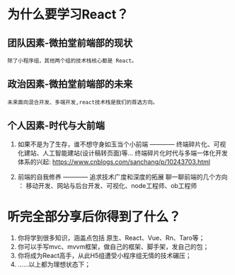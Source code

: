 # 为什么要学习React？

## 团队因素-微拍堂前端部的现状

    除了小程序组，其他两个组的技术栈核心都是 React。

## 政治因素-微拍堂前端部的未来

    未来面向混合开发、多端开发,react技术栈是我们的首选方向。

## 个人因素-时代与大前端


1.  如果不是为了生存，谁不想守身如玉当个小前端  ———— 终端碎片化、可视化建站、人工智能建站(设计稿转页面)等… 
终端碎片化时代与多端一体化开发体系的兴起: https://www.cnblogs.com/sanchang/p/10243703.html

2.  前端的自我修养 ———— 追求技术广度和深度的拓展
聊一聊前端的几个方向 ： 
移动开发、网站与后台开发、可视化、node工程师、ob工程师


# 听完全部分享后你得到了什么？

1.  你将学到很多知识，涵盖点包括 原生、React、Vue、Rn、Taro等；
2.  你可以手写mvc、mvvm框架，做自己的框架、脚手架，发自己的包；
3.  你将成为React高手，从此H5组遭受小程序组无情的技术碾压；
4.  ……以上都为理想状态下；



